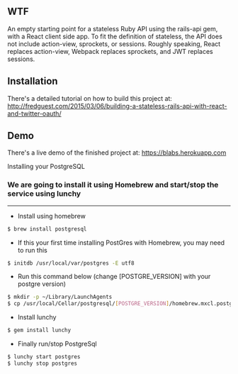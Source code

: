 WTF
---------------
An empty starting point for a stateless Ruby API using the rails-api gem, with a React client side app. To fit the definition of stateless, the API does not include action-view, sprockets, or sessions. Roughly speaking, React replaces action-view, Webpack replaces sprockets, and JWT replaces sessions.

Installation
---------------
There's a detailed tutorial on how to build this project at: http://fredguest.com/2015/03/06/building-a-stateless-rails-api-with-react-and-twitter-oauth/

Demo
---------------
There's a live demo of the finished project at: https://blabs.herokuapp.com

Installing your PostgreSQL
### We are going to install it using Homebrew and start/stop the service using lunchy
---------------
* Install using homebrew
```bash
$ brew install postgresql
```
* If this your first time installing PostGres with Homebrew, you may need to run this
```bash
$ initdb /usr/local/var/postgres -E utf8
```
* Run this command below (change [POSTGRE_VERSION] with your postgre version)
```bash
$ mkdir -p ~/Library/LaunchAgents
$ cp /usr/local/Cellar/postgresql/[POSTGRE_VERSION]/homebrew.mxcl.postgresql.plist ~/Library/LaunchAgents/
```
* Install lunchy
```bash
$ gem install lunchy
```
* Finally run/stop PostgreSql
```bash
$ lunchy start postgres
$ lunchy stop postgres
```
